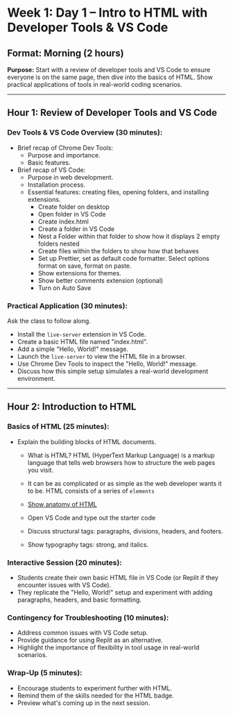 # Week 1: Day 1 – Intro to HTML with Developer Tools & VS Code

## Format: Morning (2 hours)

**Purpose:** Start with a review of developer tools and VS Code to ensure everyone is on the same page, then dive into the basics of HTML. Show practical applications of tools in real-world coding scenarios.

---

## Hour 1: Review of Developer Tools and VS Code

### Dev Tools & VS Code Overview (30 minutes):

- Brief recap of Chrome Dev Tools:
  - Purpose and importance.
  - Basic features.
- Brief recap of VS Code:
  - Purpose in web development.
  - Installation process.
  - Essential features: creating files, opening folders, and installing extensions.
    - Create folder on desktop
    - Open folder in VS Code
    - Create index.html
    - Create a folder in VS Code
    - Nest a Folder within that folder to show how it displays 2 empty folders nested
    - Create files within the folders to show how that behaves
    - Set up Prettier, set as default code formatter. Select options format on save, format on paste.
    - Show extensions for themes.
    - Show better comments extension (optional)
    - Turn on Auto Save

### Practical Application (30 minutes):

Ask the class to follow along.

- Install the `live-server` extension in VS Code.
- Create a basic HTML file named "index.html".
- Add a simple "Hello, World!" message.
- Launch the `live-server` to view the HTML file in a browser.
- Use Chrome Dev Tools to inspect the "Hello, World!" message.
- Discuss how this simple setup simulates a real-world development environment.

---

## Hour 2: Introduction to HTML

### Basics of HTML (25 minutes):

- Explain the building blocks of HTML documents.

  - What is HTML? HTML (HyperText Markup Language) is a markup language that tells web browsers how to structure the web pages you visit.
  - It can be as complicated or as simple as the web developer wants it to be. HTML consists of a series of `elements`
  - [Show anatomy of HTML](https://developer.mozilla.org/en-US/docs/Learn/HTML/Introduction_to_HTML/Getting_started#anatomy_of_an_html_element)

  - Open VS Code and type out the starter code
  - Discuss structural tags: paragraphs, divisions, headers, and footers.

  - Show typography tags: strong, and italics.

### Interactive Session (20 minutes):

- Students create their own basic HTML file in VS Code (or Replit if they encounter issues with VS Code).
- They replicate the "Hello, World!" setup and experiment with adding paragraphs, headers, and basic formatting.

### Contingency for Troubleshooting (10 minutes):

- Address common issues with VS Code setup.
- Provide guidance for using Replit as an alternative.
- Highlight the importance of flexibility in tool usage in real-world scenarios.

### Wrap-Up (5 minutes):

- Encourage students to experiment further with HTML.
- Remind them of the skills needed for the HTML badge.
- Preview what's coming up in the next session.
